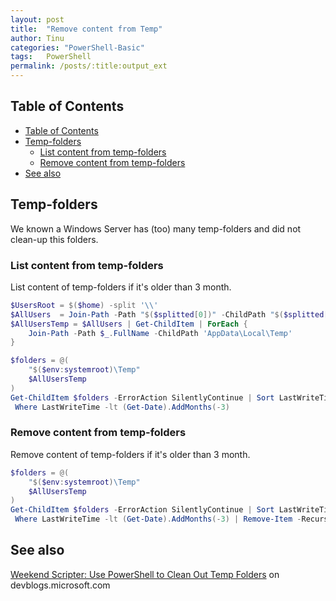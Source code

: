 ```yaml
---
layout: post
title:  "Remove content from Temp"
author: Tinu
categories: "PowerShell-Basic"
tags:   PowerShell
permalink: /posts/:title:output_ext
---
```


## Table of Contents

- [Table of Contents](#table-of-contents)
- [Temp-folders](#temp-folders)
  - [List content from temp-folders](#list-content-from-temp-folders)
  - [Remove content from temp-folders](#remove-content-from-temp-folders)
- [See also](#see-also)

## Temp-folders

We known a Windows Server has (too) many temp-folders and did not clean-up this folders.

### List content from temp-folders

List content of temp-folders if it's older than 3 month.

````powershell
$UsersRoot = $($home) -split '\\'
$AllUsers  = Join-Path -Path "$($splitted[0])" -ChildPath "$($splitted[1])"
$AllUsersTemp = $AllUsers | Get-ChildItem | ForEach { 
    Join-Path -Path $_.FullName -ChildPath 'AppData\Local\Temp' 
}

$folders = @(
    "$($env:systemroot)\Temp"
    $AllUsersTemp 
)
Get-ChildItem $folders -ErrorAction SilentlyContinue | Sort LastWriteTime | 
 Where LastWriteTime -lt (Get-Date).AddMonths(-3)
````

### Remove content from temp-folders

Remove content of temp-folders if it's older than 3 month.

````powershell
$folders = @(
    "$($env:systemroot)\Temp"
    $AllUsersTemp
)
Get-ChildItem $folders -ErrorAction SilentlyContinue | Sort LastWriteTime | 
 Where LastWriteTime -lt (Get-Date).AddMonths(-3) | Remove-Item -Recurse
````

## See also

[Weekend Scripter: Use PowerShell to Clean Out Temp Folders](https://devblogs.microsoft.com/scripting/weekend-scripter-use-powershell-to-clean-out-temp-folders/) on devblogs.microsoft.com
